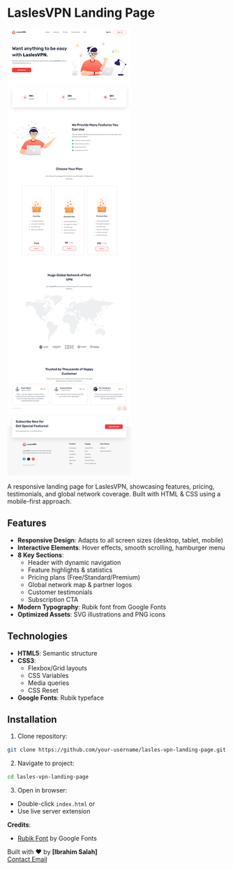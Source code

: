 # LaslesVPN Landing Page

![LaslesVPN Banner](assets/screencapture-127-0-0-1-5500-index-html-2025-04-13-03_04_16.png)

A responsive landing page for LaslesVPN, showcasing features, pricing, testimonials, and global network coverage. Built with HTML & CSS using a mobile-first approach.

## Features

- **Responsive Design**: Adapts to all screen sizes (desktop, tablet, mobile)
- **Interactive Elements**: Hover effects, smooth scrolling, hamburger menu
- **8 Key Sections**:
  - Header with dynamic navigation
  - Feature highlights & statistics
  - Pricing plans (Free/Standard/Premium)
  - Global network map & partner logos
  - Customer testimonials
  - Subscription CTA
- **Modern Typography**: Rubik font from Google Fonts
- **Optimized Assets**: SVG illustrations and PNG icons

## Technologies
- **HTML5**: Semantic structure
- **CSS3**:
  - Flexbox/Grid layouts
  - CSS Variables
  - Media queries
  - CSS Reset
- **Google Fonts**: Rubik typeface

## Installation

1. Clone repository:

```bash
git clone https://github.com/your-username/lasles-vpn-landing-page.git
```

2. Navigate to project:

```bash
cd lasles-vpn-landing-page
```

3. Open in browser:

- Double-click `index.html` or
- Use live server extension

**Credits**:

- [Rubik Font](https://fonts.google.com/specimen/Rubik) by Google Fonts

Built with ❤️ by **[Ibrahim Salah]**  
[Contact Email](mailto:ibra20salah@outlook.com)

```
